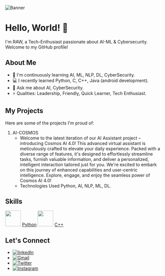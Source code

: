 ![Banner](https://github.com/RAW-si18/RAW-si18/blob/main/banner_linkedIn.png)
# Hello, World! 👋
I'm RAW, a Tech-Enthusiast passionate about AI-ML & Cybersecurity. Welcome to my GitHub profile!

## About Me

- 🌱 I'm continuously learning AI, ML, NLP, DL, CyberSecurity.
- 💻 I recently learned Python, C, C++, Java (android development).
- 💬 Ask me about AI, CyberSecurity.
- ⚡ Qualities: Leadership, Friendly, Quick Learner, Tech Enthusiast.

## My Projects

Here are some of the projects I'm proud of:

1. AI-COSMOS
   - Welcome to the latest iteration of our AI Assistant project – introducing Cosmos AI 4.0! This advanced virtual assistant is meticulously crafted to elevate your daily experience. Packed with a diverse range of features, it's designed to effortlessly streamline tasks, furnish valuable information, and deliver a personalized, intelligent interaction tailored just for you. We're excited to embark on this journey of enhanced capabilities and user-centric intelligence. Explore, engage, and enjoy the seamless power of Cosmos AI 4.0!
   - Technologies Used Python, AI, NLP, ML, DL.

## Skills
<img src="https://github.com/RAW-si18/RAW-si18/blob/main/python.png" width="50" height="50"> [Python](https://www.python.org/)
<img src="https://github.com/RAW-si18/RAW-si18/blob/main/C%2B%2B.png" width="50" height="50"> [C++](https://en.wikipedia.org/wiki/C%2B%2B)


## Let's Connect

- [![linkedIn](https://github.com/RAW-si18/RAW-si18/blob/main/linkedIn.png)](www.linkedin.com/in/ryanmadhuwala)
- [![Gmail](https://github.com/RAW-si18/RAW-si18/blob/main/gmail.png)](intelligencecosmos@gmail.com)
- [![Twitter](https://github.com/RAW-si18/RAW-si18/blob/main/x.png)](https://twitter.com/RAWsi_18)
- [![Instagram](https://github.com/RAW-si18/RAW-si18/blob/main/insta.webp)](https://www.instagram.com/raw_si18?igsh=Y3NwaWxwM2JkY215)
